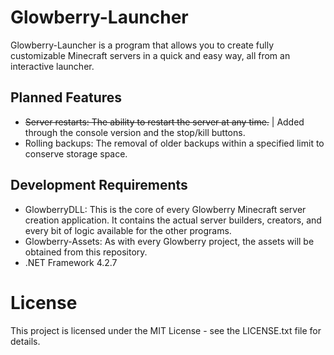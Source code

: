 # Glowberry-Launcher

Glowberry-Launcher is a program that allows you to create fully customizable Minecraft servers in a quick and easy way, all from an interactive launcher.

## Planned Features

- ~~Server restarts: The ability to restart the server at any time.~~ | Added through the console version and the stop/kill buttons.
- Rolling backups: The removal of older backups within a specified limit to conserve storage space.

## Development Requirements

- GlowberryDLL: This is the core of every Glowberry Minecraft server creation application. It contains the actual server builders, creators, and every bit of logic available for the other programs.
- Glowberry-Assets: As with every Glowberry project, the assets will be obtained from this repository.
- .NET Framework 4.2.7

# License

This project is licensed under the MIT License - see the LICENSE.txt file for details.
